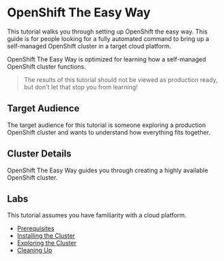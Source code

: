 # OpenShift The Easy Way

This tutorial walks you through setting up OpenShift the easy way. This guide is
for people looking for a fully automated command to bring up a self-managed OpenShift cluster
in a target cloud platform.

OpenShift The Easy Way is optimized for learning how a self-managed OpenShift cluster functions.

> The results of this tutorial should not be viewed as production ready, but don't let that stop you from learning!

## Target Audience

The target audience for this tutorial is someone exploring a production OpenShift cluster and wants to understand how everything fits together.

## Cluster Details

OpenShift The Easy Way guides you through creating a highly available OpenShift cluster.

## Labs

This tutorial assumes you have familiarity with a cloud platform.

* [Prerequisites](docs/01-prerequisites.md)
* [Installing the Cluster](docs/02-install.md)
* [Exploring the Cluster](docs/03-explore.md)
* [Cleaning Up](docs/04-cleanup.md)